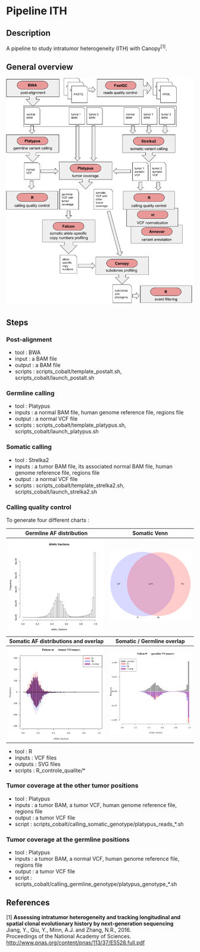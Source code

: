 # Pipeline ITH

## Description

A pipeline to study intratumor heterogeneity (ITH) with Canopy<sup>[1]</sup>.

## General overview

![alt text](https://raw.githubusercontent.com/IARCbioinfo/marathon-wgs/master/images/pipeline_overview.png "Pipeline overview")

## Steps

### Post-alignment

* tool : BWA
* input : a BAM file
* output : a BAM file
* scripts : scripts_cobalt/template_postalt.sh, scripts_cobalt/launch_postalt.sh

### Germline calling

* tool : Platypus
* inputs : a normal BAM file, human genome reference file, regions file
* output : a normal VCF file
* scripts : scripts_cobalt/template_platypus.sh, scripts_cobalt/launch_platypus.sh

### Somatic calling

* tool : Strelka2
* inputs : a tumor BAM file, its associated normal BAM file, human genome reference file, regions file
* output : a normal VCF file
* scripts : scripts_cobalt/template_strelka2.sh, scripts_cobalt/launch_strelka2.sh

### Calling quality control

To generate four different charts :

<table>
<thead>
<tr>
  <th>Germline AF distribution</th>
  <th>Somatic Venn</th>
</tr>
</thead>
<tbody>
<tr>
  <td><img src="https://raw.githubusercontent.com/IARCbioinfo/marathon-wgs/master/images/Calling_quality_control_germline_AF.png" /></td>
  <td><img src="https://raw.githubusercontent.com/IARCbioinfo/marathon-wgs/master/images/Calling_quality_control_Venn.png" /></td>
</tr>
</tbody>
<thead>
<tr>
  <th>Somatic AF distributions and overlap</th>
  <th>Somatic / Germline overlap</th>
</tr>
</thead>
<tbody>
<tr>
  <td><img src="https://raw.githubusercontent.com/IARCbioinfo/marathon-wgs/master/images/Calling_quality_control_tumors_overlap.png" /></td>
  <td><img src="https://raw.githubusercontent.com/IARCbioinfo/marathon-wgs/master/images/Calling_quality_control_tumors_normal_overlap.png" /></td>
</tr>
</tbody>
</table>

* tool : R
* inputs : VCF files
* outputs : SVG files
* scripts : R_controle_qualite/*

### Tumor coverage at the other tumor positions

* tool : Platypus
* inputs : a tumor BAM, a tumor VCF, human genome reference file, regions file
* output : a tumor VCF file
* script : scripts_cobalt/calling_somatic_genotype/platypus_reads_*.sh

### Tumor coverage at the germline positions

* tool : Platypus
* inputs : a tumor BAM, a normal VCF, human genome reference file, regions file
* output : a tumor VCF file
* script : scripts_cobalt/calling_germline_genotype/platypus_genotype_*.sh

## References

[1] **Assessing intratumor heterogeneity and tracking longitudinal and spatial clonal evolutionary history by next-generation sequencing**  
Jiang, Y., Qiu, Y., Minn, A.J. and Zhang, N.R., 2016.   
Proceedings of the National Academy of Sciences.  
http://www.pnas.org/content/pnas/113/37/E5528.full.pdf
